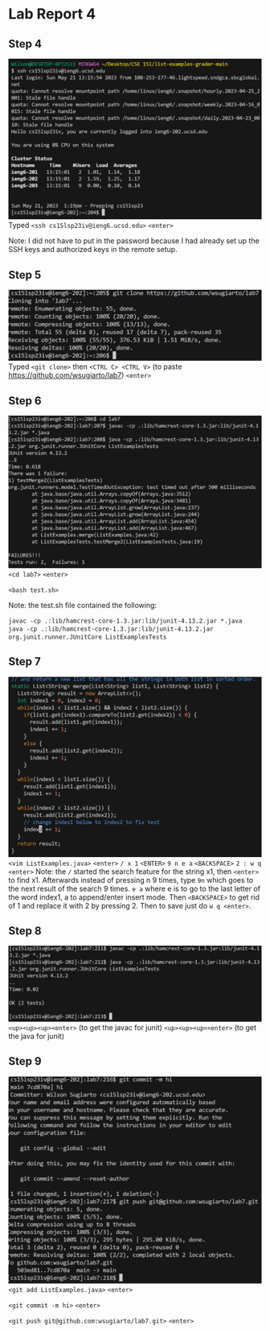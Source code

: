 # Lab Report 4

## Step 4
![](s4.png)
Typed `<ssh cs15lsp23iv@ieng6.ucsd.edu>` `<enter>`

Note: I did not have to put in the password because I had already set up the SSH keys and authorized keys in the remote setup.
 
## Step 5
![](s5.png) 
Typed `<git clone>` then `<CTRL C> <CTRL V>` (to paste https://github.com/wsugiarto/lab7)  `<enter>`

## Step 6
![](s6.png)
`<cd lab7>` `<enter>`

`<bash test.sh>`

Note: the test.sh file contained the following:
```
javac -cp .:lib/hamcrest-core-1.3.jar:lib/junit-4.13.2.jar *.java
java -cp .:lib/hamcrest-core-1.3.jar:lib/junit-4.13.2.jar org.junit.runner.JUnitCore ListExamplesTests
```

## Step 7
![](s7.2.png)
`<vim ListExamples.java>` `<enter>`
`/ x 1` `<ENTER>` `9 n e a` `<BACKSPACE>` `2 : w q` `<enter>`
Note: the `/` started the search feature for the string x1, then `<enter>` to find x1. Afterwards instead of pressing n 9 times, type `9n` which goes to the next result of the search 9 times. `e a` where e is to go to the last letter of the word index1, a to append/enter insert mode. Then `<BACKSPACE>` to get rid of 1 and replace it with 2 by pressing 2. Then to save just do `w q <enter>`. 

## Step 8
![](s8.png)
`<up><up><up><enter>` (to get the javac for junit)
`<up><up><up><enter>` (to get the java for junit)

## Step 9
![](s9.png)
`<git add ListExamples.java>` `<enter>`
 
`<git commit -m hi>` `<enter>`
 
`<git push git@github.com:wsugiarto/lab7.git>` `<enter>`
